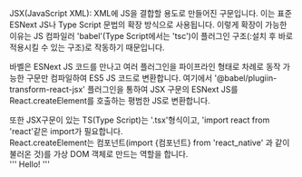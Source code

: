 JSX(JavaScript XML): XML에 JS을 결합할 용도로 만들어진 구문입니다. 이는 표준 ESNext JS나 Type Script 문법의 확장 방식으로 사용됩니다. 이렇게 확장이 가능한 이유는 JS 컴파일러 'babel'(Type Script에서는 'tsc')이 플러그인 구조(:설치 후 바로 적용시킬 수 있는 구조)로 작동하기 때문입니다.  

바벨은 ESNext JS 코드를 만나고 여러 플러그인을 파이프라인 형태로 차례로 동작 가능한 구문만 컴파일하여 ES5 JS 코드로 변환합니다. 여기에서 '@babel/plugiin-transform-react-jsx' 플러그인을 통하여 JSX 구문의 ESNext JS를 React.createElement를 호출하는 평범한 JS로 변환합니다.

또한 JSX구문이 있는 TS(Type Script)는 '.tsx'형식이고, 'import react from 'react'같은 import가 필요합니다.   
React.createElement는 컴포넌트(import {컴포넌트} from 'react_native' 과 같이 불러온 것)를 가상 DOM 객체로 만드는 역할을 합니다.   
'''
  <Text>Hello!</Text>
'''

